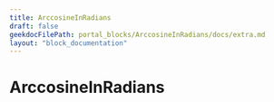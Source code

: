 ```yaml
---
title: ArccosineInRadians
draft: false
geekdocFilePath: portal_blocks/ArccosineInRadians/docs/extra.md
layout: "block_documentation"
---
```

# ArccosineInRadians